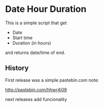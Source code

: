 # Date Hour Duration

This is a simple script that get 

* Date
* Start time
* Duration (in hours)

and returns date/time of end.

## History

First release was a simple pastebin.com note:

http://pastebin.com/hhwr4j09

next releases add funcionality
